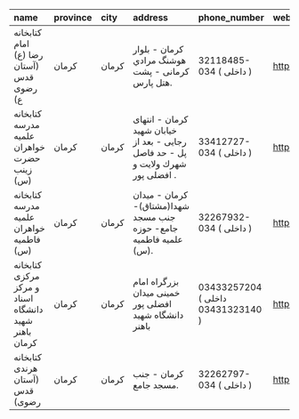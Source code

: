 | name                                                 | province   | city   | address                                                                         | phone_number                      | website                                  |
|:-----------------------------------------------------|:-----------|:-------|:--------------------------------------------------------------------------------|:----------------------------------|:-----------------------------------------|
| كتابخانه امام رضا (ع) (آستان قدس رضوی ع)             | کرمان      | كرمان  | كرمان - بلوار هوشنگ مرادي كرمانى - پشت هتل پارس.                                | 32118485-034 ( داخلی  )           | http://aqlibrary.org                     |
| كتابخانه مدرسه علمیه خواهران حضرت زینب (س)           | کرمان      | كرمان  | كرمان - انتهای خیابان شهید رجایی - بعد از پل - حد فاصل شهرك ولایت و افضلی پور . | 33412727-034 ( داخلی  )           | http://lib.whc.ir                        |
| كتابخانه مدرسه علمیه خواهران فاطمیه (س)              | کرمان      | كرمان  | كرمان - میدان شهدا(مشتاق)- جنب مسجد جامع- حوزه علمیه فاطمیه (س).                | 32267932-034 ( داخلی  )           | http://blog114.womenhc.com               |
| کتابخانه مرکزی و مرکز اسناد دانشگاه شهید باهنر کرمان | کرمان      | كرمان  | بزرگراه امام خمینی میدان افضلی پور دانشگاه شهید باهنر                           | 03433257204 ( داخلی 03431323140 ) | https://centlib.uk.ac.ir                 |
| كتابخانه هرندى (آستان قدس رضوی)                      | کرمان      | كرمان  | كرمان - جنب مسجد جامع.                                                          | 32262797-034 ( داخلی  )           | http://aqlibrary.ir/libraries/lib31.aspx |